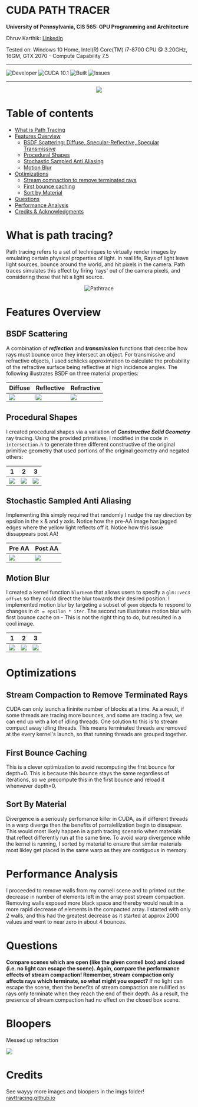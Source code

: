 
CUDA PATH TRACER
==================================================================

**University of Pennsylvania, CIS 565: GPU Programming and Architecture**

Dhruv Karthik: [LinkedIn](https://www.linkedin.com/in/dhruv_karthik/)

Tested on: Windows 10 Home, Intel(R) Core(TM) i7-8700 CPU @ 3.20GHz, 16GM, GTX 2070 - Compute Capability 7.5
____________________________________________________________________________________
![Developer](https://img.shields.io/badge/Developer-Dhruv-0f97ff.svg?style=flat) ![CUDA 10.1](https://img.shields.io/badge/CUDA-10.1-yellow.svg) ![Built](https://img.shields.io/appveyor/ci/gruntjs/grunt.svg) ![Issues](https://img.shields.io/badge/issues-none-green.svg)
____________________________________________________________________________________
<p align="center">
  <img  src="img/frontpage.png">
</p>

Table of contents
=================
   * [What is Path Tracing](#what-is-path-tracing)
   * [Features Overview](#features-overview)
      * [BSDF Scattering: Diffuse, Specular-Reflective, Specular Transmissive](#bsdf-scattering)
      * [Procedural Shapes](#procedural-shapes)
      * [Stochastic Sampled Anti Aliasing](#stochastic-sampled-anti-aliasing)
      * [Motion Blur](#motion-blur)
  * [Optimizations ](#optimizations)
    * [Stream compaction to remove terminated rays](#stream-compaction-to-remove-terminated-rays)
    * [First bounce caching](#first-bounce-caching)
    * [Sort by Material](#sort-by-material)
   * [Questions](#questions)
   * [Performance Analysis](#performance-analysis)
   * [Credits & Acknowledgments](#credits)

# What is path tracing?
Path tracing refers to a set of techniques to virtually render images by emulating certain physical properties of light. In real life, Rays of light leave light sources, bounce around the world, and hit pixels in the camera. Path traces simulates this effect by firing 'rays' out of the camera pixels, and considering those that hit a light source. 
<p align="center">
<img src="https://upload.wikimedia.org/wikipedia/commons/thumb/5/5c/Ray_trace_diagram.png/320px-Ray_trace_diagram.png"
     alt="Pathtrace" />
</p>

# Features Overview
## BSDF Scattering
A combination of ***reflection*** and ***transmission*** functions that describe how rays must bounce once they intersect an object. For transmissive and refractive objects, I used schlicks approximation to calculate the probability of the refractive surface being reflective at high incidence angles. The following illustrates BSDF on three material properties:

| Diffuse | Reflective | Refractive |
| ------------- | ----------- |----------- |
| ![](img/bsdf3.png)  | ![](img/bsdf1.png) | ![](img/bsdf2.png) |

## Procedural Shapes
I created procedural shapes via a variation of ***Constructive Solid Geometry*** ray tracing. Using the provided primitives, I modified in the code in ```intersection.h``` to generate three different constructive of the original primitive geometry that used portions of the original geometry and negated others:

| 1 | 2 | 3 |
| ------------- | ----------- |----------- |
| ![](img/SphereAndNotCube.PNG)  | ![](img/SphereCubeUnion.PNG) | ![](img/SphereAndCubeMatrix.PNG) |

## Stochastic Sampled Anti Aliasing
Implementing this simply required that randomly I nudge the ray direction by epsilon in the x & and y axis. Notice how the pre-AA image has jagged edges where the yellow light reflects off it. Notice how this issue dissappears post AA!

| Pre AA | Post AA |
| ------------- | ----------- |
| ![](img/preAA.jpg)  | ![](img/postAA.jpg) | 

## Motion Blur
I created a kernel function ```blurGeom``` that allows users to specify a ``glm::vec3 offset`` so they could direct the blur towards their desired position. I implemented motion blur by targeting a subset of  ``geom`` objects to respond to changes in ``dt = epsilon * iter``. The second run illustrates motion blur with first bounce cache on - This is not the right thing to do, but resulted in a cool image.

| 1 | 2 | 3 |
| ------------- | ----------- | ----------- |
| ![](img/mblurmirror.PNG)  | ![](img/mirrordim.PNG) | ![](img/motionblur.PNG) |

# Optimizations 
## Stream Compaction to Remove Terminated Rays
CUDA can only launch a fininite number of blocks at a time. As a result, if some threads are tracing more bounces, and some are tracing a few, we can end up with a lot of idling threads. One solution to this is to stream compact away idling threads. This means terminated threads are removed at the every kernel's launch, so that running threads are grouped together. 
## First Bounce Caching
This is a clever optimization to avoid recomputing the first bounce for depth=0. This is because this bounce stays the same regardless of iterations, so we precompute this in the first bounce and reload it whenvever depth=0.
## Sort By Material
Divergence is a seriously perfomance killer in CUDA, as if different threads in a warp diverge then the benefits of parralelilzation begin to dissapear. This would most likely happen in a path tracing scenario when materials that reflect differently run at the same time. To avoid warp divergence while the kernel is running, I sorted by material to ensure that similar materials most likley get placed in the same warp as they are contiguous in memory. 

# Performance Analysis
I proceeded to remove walls from my cornell scene and to printed out the decrease in number of elements left in the array post stream compaction. Removing walls exposed more black space and thereby would result in a more rapid decrease of elements in the compacted array. I started with only 2 walls, and this had the greatest decrease as it started at approx 2000 values and went to near zero in about 4 bounces. 

# Questions 

**Compare scenes which are open (like the given cornell box) and closed (i.e. no light can escape the scene). Again, compare the performance effects of stream compaction! Remember, stream compaction only affects rays which terminate, so what might you expect?**
If no light can escape the scene, then the benefits of stream compaction are nullified as rays only terminate when they reach the end of their depth. As a result, the presence of stream compaction had no effect on the closed box scene. 

# Bloopers
Messed up refraction

![](img/something.PNG)


# Credits
See wayyy more images and bloopers in the imgs folder!
[rayttracing.github.io](raytracing.github.io)

